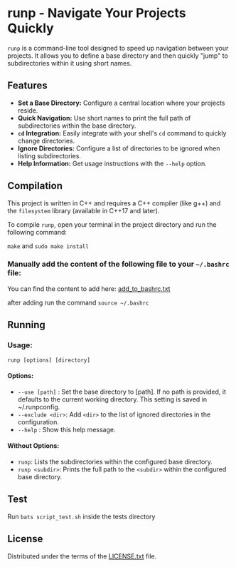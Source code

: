 # runp - Navigate Your Projects Quickly

`runp` is a command-line tool designed to speed up navigation between your projects. It allows you to define a base directory and then quickly "jump" to subdirectories within it using short names.

## Features

* **Set a Base Directory:** Configure a central location where your projects reside.
* **Quick Navigation:** Use short names to print the full path of subdirectories within the base directory.
* **`cd` Integration:** Easily integrate with your shell's `cd` command to quickly change directories.
* **Ignore Directories:** Configure a list of directories to be ignored when listing subdirectories.
* **Help Information:** Get usage instructions with the `--help` option.

## Compilation

This project is written in C++ and requires a C++ compiler (like g++) and the `filesystem` library (available in C++17 and later).

To compile `runp`, open your terminal in the project directory and run the following command:

`make` and `sudo make install`

### Manually add the content of the following file to your `~/.bashrc` file:

You can find the content to add here: [add_to_bashrc.txt](YOUR_RAW_GITHUB_URL/add_to_bashrc.txt)

after adding run the command `source ~/.bashrc`



## Running
### Usage:
`runp [options] [directory]`

#### Options:

- `--use [path]` : Set the base directory to [path]. If no path is provided, it defaults to the current working directory. This setting is saved in ~/.runpconfig.
- `--exclude <dir>`: Add `<dir>` to the list of ignored directories in the configuration.
- `--help` : Show this help message.
#### Without Options:

- `runp`: Lists the subdirectories within the configured base directory.
- `runp <subdir>`: Prints the full path to the `<subdir>` within the configured base directory.


## Test
Run `bats script_test.sh` inside the tests directory


## License

Distributed under the terms of the [LICENSE.txt](./LICENSE.txt) file.
